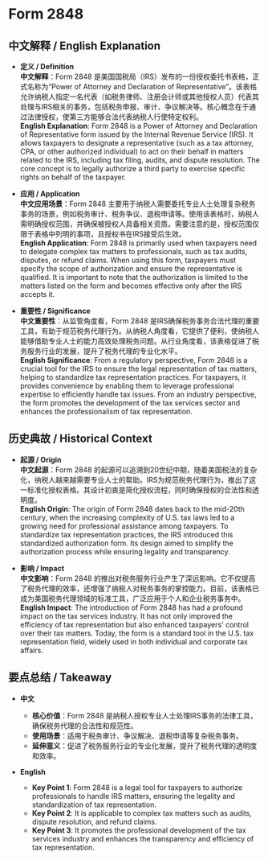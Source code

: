 # Form 2848

## 中文解释 / English Explanation

* **定义 / Definition**  
  **中文解释**：Form 2848 是美国国税局（IRS）发布的一份授权委托书表格，正式名称为“Power of Attorney and Declaration of Representative”。该表格允许纳税人指定一名代表（如税务律师、注册会计师或其他授权人员）代表其处理与IRS相关的事务，包括税务申报、审计、争议解决等。核心概念在于通过法律授权，使第三方能够合法代表纳税人行使特定权利。  
  **English Explanation**: Form 2848 is a Power of Attorney and Declaration of Representative form issued by the Internal Revenue Service (IRS). It allows taxpayers to designate a representative (such as a tax attorney, CPA, or other authorized individual) to act on their behalf in matters related to the IRS, including tax filing, audits, and dispute resolution. The core concept is to legally authorize a third party to exercise specific rights on behalf of the taxpayer.

* **应用 / Application**  
  **中文应用场景**：Form 2848 主要用于纳税人需要委托专业人士处理复杂税务事务的场景，例如税务审计、税务争议、退税申请等。使用该表格时，纳税人需明确授权范围，并确保被授权人具备相关资质。需要注意的是，授权范围仅限于表格中列明的事项，且授权书在IRS接受后生效。  
  **English Application**: Form 2848 is primarily used when taxpayers need to delegate complex tax matters to professionals, such as tax audits, disputes, or refund claims. When using this form, taxpayers must specify the scope of authorization and ensure the representative is qualified. It is important to note that the authorization is limited to the matters listed on the form and becomes effective only after the IRS accepts it.

* **重要性 / Significance**  
  **中文重要性**：从监管角度看，Form 2848 是IRS确保税务事务合法代理的重要工具，有助于规范税务代理行为。从纳税人角度看，它提供了便利，使纳税人能够借助专业人士的能力高效处理税务问题。从行业角度看，该表格促进了税务服务行业的发展，提升了税务代理的专业化水平。  
  **English Significance**: From a regulatory perspective, Form 2848 is a crucial tool for the IRS to ensure the legal representation of tax matters, helping to standardize tax representation practices. For taxpayers, it provides convenience by enabling them to leverage professional expertise to efficiently handle tax issues. From an industry perspective, the form promotes the development of the tax services sector and enhances the professionalism of tax representation.

## 历史典故 / Historical Context

* **起源 / Origin**  
  **中文起源**：Form 2848 的起源可以追溯到20世纪中期，随着美国税法的复杂化，纳税人越来越需要专业人士的帮助。IRS为规范税务代理行为，推出了这一标准化授权表格。其设计初衷是简化授权流程，同时确保授权的合法性和透明度。  
  **English Origin**: The origin of Form 2848 dates back to the mid-20th century, when the increasing complexity of U.S. tax laws led to a growing need for professional assistance among taxpayers. To standardize tax representation practices, the IRS introduced this standardized authorization form. Its design aimed to simplify the authorization process while ensuring legality and transparency.

* **影响 / Impact**  
  **中文影响**：Form 2848 的推出对税务服务行业产生了深远影响。它不仅提高了税务代理的效率，还增强了纳税人对税务事务的掌控能力。目前，该表格已成为美国税务代理领域的标准工具，广泛应用于个人和企业税务事务中。  
  **English Impact**: The introduction of Form 2848 has had a profound impact on the tax services industry. It has not only improved the efficiency of tax representation but also enhanced taxpayers' control over their tax matters. Today, the form is a standard tool in the U.S. tax representation field, widely used in both individual and corporate tax affairs.

## 要点总结 / Takeaway

* **中文**  
  - **核心价值**：Form 2848 是纳税人授权专业人士处理IRS事务的法律工具，确保税务代理的合法性和规范性。  
  - **使用场景**：适用于税务审计、争议解决、退税申请等复杂税务事务。  
  - **延伸意义**：促进了税务服务行业的专业化发展，提升了税务代理的透明度和效率。

* **English**  
  - **Key Point 1**: Form 2848 is a legal tool for taxpayers to authorize professionals to handle IRS matters, ensuring the legality and standardization of tax representation.  
  - **Key Point 2**: It is applicable to complex tax matters such as audits, dispute resolution, and refund claims.  
  - **Key Point 3**: It promotes the professional development of the tax services industry and enhances the transparency and efficiency of tax representation.